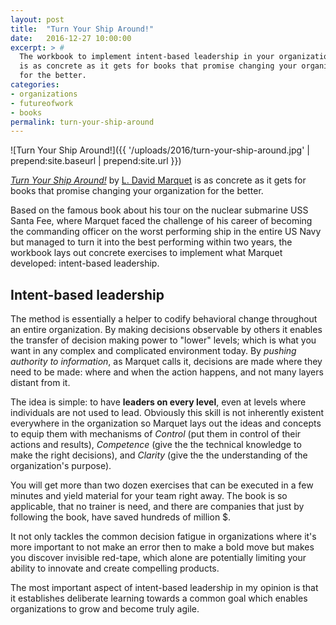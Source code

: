 ```yaml
---
layout: post
title:  "Turn Your Ship Around!"
date:   2016-12-27 10:00:00
excerpt: > #
  The workbook to implement intent-based leadership in your organization
  is as concrete as it gets for books that promise changing your organization
  for the better.
categories:
- organizations
- futureofwork
- books
permalink: turn-your-ship-around
---
```


![Turn Your Ship Around!]({{ '/uploads/2016/turn-your-ship-around.jpg' | prepend:site.baseurl | prepend:site.url }})

[*Turn Your Ship Around!*](http://amzn.to/2hjslhx) by [L. David Marquet][DM] 
is as concrete as it gets for books that promise changing your organization for the better.

Based on the famous book about his tour on the nuclear submarine USS Santa Fee, where Marquet faced
the challenge of his career of becoming the commanding officer on the worst performing ship in the
entire US Navy but managed to turn it into the best performing within two years, the workbook lays
out concrete exercises to implement what Marquet developed: intent-based leadership.

## Intent-based leadership

The method is essentially a helper to codify behavioral change throughout an entire organization.
By making decisions observable by others it enables the transfer of decision making power to
&quot;lower&quot; levels; which is what you want in any complex and complicated environment today.
By *pushing authority to information*, as Marquet calls it, decisions are made where they need to be
made: where and when the action happens, and not many layers distant from it.

The idea is simple: 
to have **leaders on every level**, even at levels where individuals are not used to lead. Obviously 
this skill is not inherently existent everywhere in the organization so Marquet lays out the
ideas and concepts to equip them with mechanisms of *Control* (put them in control of their actions
and results), *Competence* (give the the technical knowledge to make the right decisions), and *Clarity*
(give the the understanding of the organization's purpose). 

You will get more than two dozen exercises
that can be executed in a few minutes and yield material for your team right away. The book is so 
applicable, that no trainer is need, and there are companies that just by following the book, have
saved hundreds of million $.

It not only tackles the common decision fatigue in organizations where it's more important to not
make an error then to make a bold move but makes you discover invisible red-tape, which alone are
potentially limiting your ability to innovate and create compelling products.

The most important aspect of intent-based leadership in my opinion is that it establishes deliberate
learning towards a common goal which enables organizations to grow and become truly agile.

[DM]: http://www.davidmarquet.com/?utm_source=coderbyheart&utm_medium=blogpost&utm_campaign=turn-your-ship-around
